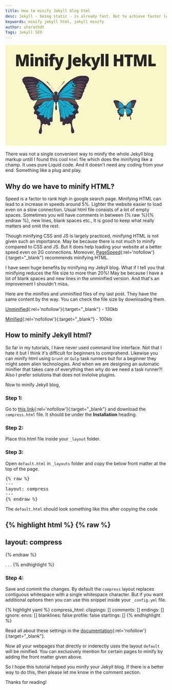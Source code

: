 ```yaml
---
title: How to minify Jekyll blog html
desc: Jekyll - being static - is already fast. But to achieve faster loading speed we can minify the html. Minifying CSS and JS is already in practice and there are many ways to do it. But Jekyll posts and pages are in markdown and you may not be able to minify all of them using a tool. Use this code to minify html and observe the change is loading speed.
keywords: minify jekyll html, jekyll minify
author: sharathdt
Tags: Jekyll SEO
---
```


<img alt="how to compress html jekyll" title="jekyll compress html" itemprop="thumbnailUrl" src="/images/how-to-minify-jekyll-html.jpg">

There was not a single convenient way to minify the whole Jekyll blog markup untill I found this cool ```html``` file which does the minifying like a champ. It  uses pure Liquid code. And it doesn't need any coding from your end. Something like a plug and play.

## Why do we have to minify HTML?

Speed is a factor to rank high in google search page. Minifying HTML can lead to a increase in speeds around 5%. Lighter the website easier to load even on a slow connection. Usual html file consists of a lot of empty spaces. Sometimes you will have comments in between {% raw %}<!-- and -->{% endraw %}, new lines, blank spaces etc., It is good to keep what really matters and omit the rest.

Though minifying CSS and JS is largely practiced, minifying HTML is not given such an importance. May be because there is not much to minify compared to CSS and JS. But it does help loading your website at a better speed even on 2G connections. Moreover, [PageSpeed](https://developers.google.com/speed/pagespeed/insights/){:rel='nofollow'}{:target="_blank"} recommends minifying HTML.

I have seen huge benefits by minifying my Jekyll blog. What if I tell you that minifying reduces the file size to more than 20%! May be because I have a lot of blank spaces and new lines in the unminified version. And that's an improvement I shouldn't miss.

Here are the minifies and unminified files of my last post. They have the same content by the way. You can check the file size by downloading them.

[Unminified](/data/view-source_blog.webjeda.com_how-to-fetch-first-image-from-jekyll-post.html){:rel='nofollow'}{:target="_blank"} - 130kb

[Minified](/data/view-source_blog.webjeda.com_how-to-fetch-first-image-from-jekyll-post-minified.html){:rel='nofollow'}{:target="_blank"} - 100kb


## How to minify Jekyll html?

So far in my tutorials, I have never used command line interface. Not that I hate it but I think it's difficult for beginners to comprahend. Likewise you can minify html using ```Grunt``` or ```Gulp``` task runners but for a beginner they might seem alien technologies. And when we are designing an automatic minifier that takes care of everything then why do we need a task runner?! Also I prefer solutions that does not invlolve plugins.

Now to minify Jekyll blog, 

### Step 1: 
Go to [this link](http://jch.penibelst.de/){:rel='nofollow'}{:target="_blank"} and download the ```compress.html``` file. It should be under the **Installation** heading. 

### Step 2: 
Place this html file inside your ```_layout``` folder.

### Step 3: 
Open ```default.html``` in ```_layouts``` folder and copy the below front matter at the top of the page.
<pre>{% raw %}
---
layout: compress
---
{% endraw %}</pre>

The ```default.html``` should look something like this after copying the code

{% highlight html %}
{% raw %}
---
layout: compress
---
{% endraw %}
<!DOCTYPE html>
<html>
.
.
.

</html>
{% endhighlight %}



### Step 4: 
Save and commit the changes. By default the ```compress``` layout replaces contiguous whitespace with a single whitespace character. But if you want additional options then you can use this snippet inside your ```_config.yml``` file.

{% highlight yaml %}
compress_html:
    clippings: []
    comments: []
    endings: []
    ignore:
    envs: []
    blanklines: false
    profile: false
    startings: []
{% endhighlight %}


Read all about these settings in the [documentation](http://jch.penibelst.de/){:rel='nofollow'}{:target="_blank"}.

Now all your webpages that directly or inderectly uses the layout ```default``` will be minified. You can exclusively mention for certain pages to minify by adding the front matter given above. 

So I hope this tutorial helped you minify your Jekyll blog. If there is a better way to do this, then please let me know in the comment section.

Thanks for reading!
